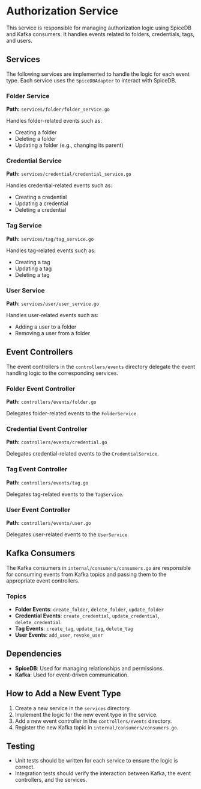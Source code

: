 # Authorization Service

This service is responsible for managing authorization logic using SpiceDB and Kafka consumers. It handles events related to folders, credentials, tags, and users.

## Services

The following services are implemented to handle the logic for each event type. Each service uses the `SpiceDBAdapter` to interact with SpiceDB.

### Folder Service

**Path:** `services/folder/folder_service.go`

Handles folder-related events such as:
- Creating a folder
- Deleting a folder
- Updating a folder (e.g., changing its parent)

### Credential Service

**Path:** `services/credential/credential_service.go`

Handles credential-related events such as:
- Creating a credential
- Updating a credential
- Deleting a credential

### Tag Service

**Path:** `services/tag/tag_service.go`

Handles tag-related events such as:
- Creating a tag
- Updating a tag
- Deleting a tag

### User Service

**Path:** `services/user/user_service.go`

Handles user-related events such as:
- Adding a user to a folder
- Removing a user from a folder

## Event Controllers

The event controllers in the `controllers/events` directory delegate the event handling logic to the corresponding services.

### Folder Event Controller

**Path:** `controllers/events/folder.go`

Delegates folder-related events to the `FolderService`.

### Credential Event Controller

**Path:** `controllers/events/credential.go`

Delegates credential-related events to the `CredentialService`.

### Tag Event Controller

**Path:** `controllers/events/tag.go`

Delegates tag-related events to the `TagService`.

### User Event Controller

**Path:** `controllers/events/user.go`

Delegates user-related events to the `UserService`.

## Kafka Consumers

The Kafka consumers in `internal/consumers/consumers.go` are responsible for consuming events from Kafka topics and passing them to the appropriate event controllers.

### Topics

- **Folder Events**: `create_folder`, `delete_folder`, `update_folder`
- **Credential Events**: `create_credential`, `update_credential`, `delete_credential`
- **Tag Events**: `create_tag`, `update_tag`, `delete_tag`
- **User Events**: `add_user`, `revoke_user`

## Dependencies

- **SpiceDB**: Used for managing relationships and permissions.
- **Kafka**: Used for event-driven communication.

## How to Add a New Event Type

1. Create a new service in the `services` directory.
2. Implement the logic for the new event type in the service.
3. Add a new event controller in the `controllers/events` directory.
4. Register the new Kafka topic in `internal/consumers/consumers.go`.

## Testing

- Unit tests should be written for each service to ensure the logic is correct.
- Integration tests should verify the interaction between Kafka, the event controllers, and the services.